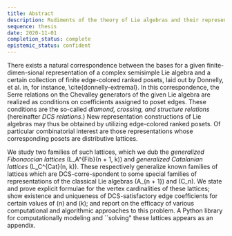 ```yaml
---
title: Abstract
description: Rudiments of the theory of Lie algebras and their representations.
sequence: thesis
date: 2020-11-01
completion_status: complete
epistemic_status: confident
---
```



There exists a natural correspondence between the bases for a given finite-dimen\-sional representation of a complex semisimple Lie algebra and a certain collection of finite edge-colored ranked posets, laid out by Donnelly, et al. in, for instance, \cite{donnelly-extremal}. In this correspondence, the Serre relations on the Chevalley generators of the given Lie algebra are realized as conditions on coefficients assigned to poset edges. These conditions are the so-called *diamond, crossing, and structure relations* (hereinafter *DCS relations*.) New representation constructions of Lie algebras may thus be obtained by utilizing edge-colored ranked posets. Of particular combinatorial interest are those representations whose corresponding posets are distributive lattices.

We study two families of such lattices, which we dub the *generalized Fibonaccian lattices* \(L\_A^{Fib}(n + 1, k)\) and *generalized Catalanian lattices* \(L\_C^{Cat}(n, k)\). These respectively generalize known families of lattices which are DCS-corre\-spondent to some special families of representations of the classical Lie algebras \(A\_{n + 1}\) and \(C\_n\). We state and prove explicit formulae for the vertex cardinalities of these lattices; show existence and uniqueness of DCS-satisfactory edge coefficients for certain values of \(n\) and \(k\); and report on the efficacy of various computational and algorithmic approaches to this problem. A Python library for computationally modeling and ``solving" these lattices appears as an appendix.
